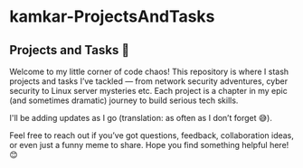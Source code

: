 # kamkar-ProjectsAndTasks
## Projects and Tasks 🚀
Welcome to my little corner of code chaos! This repository is where I stash projects and tasks I’ve tackled — from network security adventures, cyber security to Linux server mysteries etc. Each project is a chapter in my epic (and sometimes dramatic) journey to build serious tech skills.

I'll be adding updates as I go (translation: as often as I don’t forget 😅).

Feel free to reach out if you’ve got questions, feedback, collaboration ideas, or even just a funny meme to share. Hope you find something helpful here! 😊
